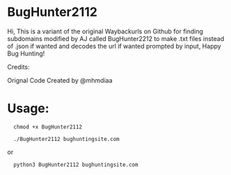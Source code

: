 # BugHunter2112
Hi, This is a variant of the original Waybackurls on Github for finding subdomains modified by AJ called BugHunter2212 to make .txt files instead of .json if wanted and decodes the url if wanted prompted by input,  Happy Bug Hunting!


Credits:

Orignal Code Created by @mhmdiaa

# Usage:
```
  chmod +x BugHunter2112

  ./BugHunter2112 bughuntingsite.com

```
or 
```
  python3 BugHunter2112 bughuntingsite.com

```
